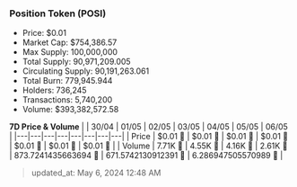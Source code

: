 
  ### Position Token (POSI)
  - Price: $0.01
  - Market Cap: $754,386.57
  - Max Supply: 100,000,000
  - Total Supply: 90,971,209.005
  - Circulating Supply: 90,191,263.061
  - Total Burn: 779,945.944
  - Holders: 736,245
  - Transactions: 5,740,200
  - Volume: $393,382,572.58

  **7D Price & Volume**
  | | 30&#x2F;04 | 01&#x2F;05 | 02&#x2F;05 | 03&#x2F;05 | 04&#x2F;05 | 05&#x2F;05 | 06&#x2F;05 |
  |---|---|---|---|---|---|---|---|
  | Price | $0.01 🔻 | $0.01 🔻 | $0.01 🔻 | $0.01 🚀 | $0.01 🚀 | $0.01 🚀 | $0.01 🔻 |
  | Volume | 7.71K 🔻 | 4.55K 🔻 | 4.16K 🔻 | 2.61K 🔻 | 873.7241435663694 🔻 | 671.5742130912391 🔻 | 6.286947505570989 🔻 |

  > updated_at: May 6, 2024 12:48 AM
